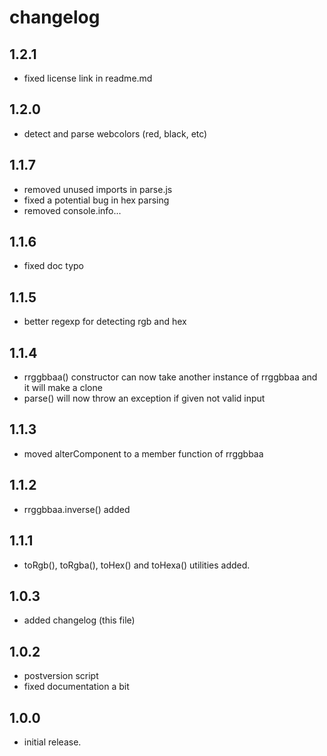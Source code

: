 # changelog

## 1.2.1

- fixed license link in readme.md

## 1.2.0

- detect and parse webcolors (red, black, etc)

## 1.1.7

- removed unused imports in parse.js
- fixed a potential bug in hex parsing
- removed console.info...

## 1.1.6

- fixed doc typo

## 1.1.5

- better regexp for detecting rgb and hex

## 1.1.4

- rrggbbaa() constructor can now take another instance of rrggbbaa and it will make a clone
- parse() will now throw an exception if given not valid input

## 1.1.3

- moved alterComponent to a member function of rrggbbaa

## 1.1.2

- rrggbbaa.inverse() added

## 1.1.1

- toRgb(), toRgba(), toHex() and toHexa() utilities added.

## 1.0.3

- added changelog (this file)

## 1.0.2

- postversion script
- fixed documentation a bit

## 1.0.0

- initial release.
